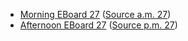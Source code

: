 * [Morning EBoard 27](../eboards.am/eboard.27.html)
  ([Source a.m. 27](../eboards.am/eboard.27.md))
* [Afternoon EBoard 27](../eboards.pm/eboard.27.html)
  ([Source p.m. 27](../eboards.pm/eboard.27.md))
